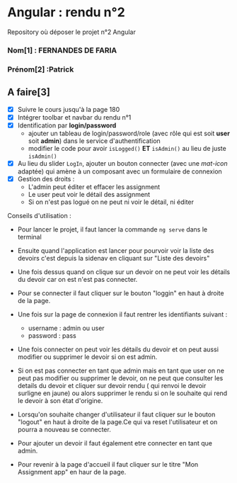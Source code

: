 # Angular : rendu n°2
Repository où déposer le projet n°2 Angular

### Nom[1] : FERNANDES DE FARIA

### Prénom[2] :Patrick

## A faire[3]
- [x] Suivre le cours jusqu'à la page 180
- [x] Intégrer toolbar et navbar du rendu n°1
- [x] Identification par **login/password**
  - ajouter un tableau de login/password/role (avec rôle qui est soit **user** soit **admin**) dans le service d'authentification
  - modifier le code pour avoir `isLogged()` **ET** `isAdmin()` au lieu de juste `isAdmin()`
- [x] Au lieu du slider `LogIn`, ajouter un bouton connecter (avec une *mat-icon* adaptée) qui amène à un composant avec un formulaire de connexion
- [x] Gestion des droits :
  - L'admin peut éditer et effacer les assignment
  - Le user peut voir le détail des assignment
  - Si on n'est pas logué on ne peut ni voir le détail, ni éditer


[^1]: à remplir
[^2]: à remplir
[^3]: vous pouvez cocher les tâches qui ont été faites en utilisant la syntaxe `[x]` dans le markdown



Conseils d'utilisation : 
- Pour lancer le projet, il faut lancer la commande `ng serve` dans le terminal
- Ensuite quand l'application est lancer pour pourvoir voir la liste des devoirs c'est depuis la sidenav en cliquant sur "Liste des devoirs"
- Une fois dessus quand on clique sur un devoir on ne peut voir les détails du devoir car on est n'est pas connecter.
- Pour se connecter il faut cliquer sur le bouton "loggin" en haut à droite de la page.
- Une fois sur la page de connexion il faut rentrer les identifiants suivant : 
  - username : admin ou user
  - password : pass

- Une fois connecter on peut voir les détails du devoir et on peut aussi modifier ou supprimer le devoir si on est admin.
- Si on est pas connecter en tant que admin mais en tant que user on ne peut pas modifier ou supprimer le devoir, on ne peut que consulter les details du devoir et cliquer sur devoir rendu ( qui renvoi le devoir surligne en jaune) ou alors supprimer le rendu si on le souhaite qui rend le devoir à son état d'origine.
- Lorsqu'on souhaite changer d'utilisateur il faut cliquer sur le bouton "logout" en haut à droite de la page.Ce qui va reset l'utilisateur et on pourra a nouveau se connecter.

- Pour ajouter un devoir il faut également etre connecter en tant que admin.
- Pour revenir à la page d'accueil il faut cliquer sur le titre "Mon Assignment app" en haur de la page.
